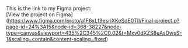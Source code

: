 This is the link to my Figma project:  
[View the project on Figma] (https://www.figma.com/proto/a1F6xLf9esriXKeSdE0TlI/Final-project.p?page-id=24%3A15&node-id=368-38227&node-type=canvas&viewport=435%2C345%2C0.02&t=Mxv0dXZS8eAsDwsS-1&scaling=contain&content-scaling=fixed)

